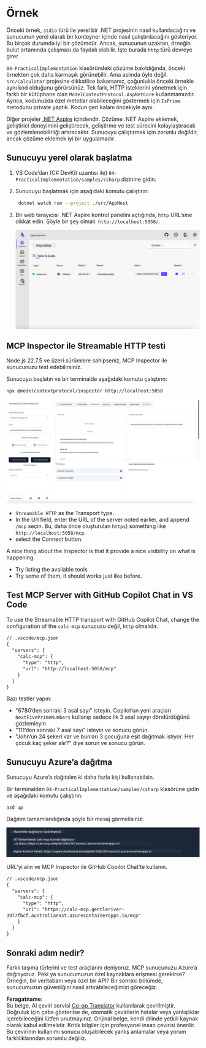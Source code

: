 <!--
CO_OP_TRANSLATOR_METADATA:
{
  "original_hash": "0bc7bd48f55f1565f1d95ccb2c16f728",
  "translation_date": "2025-06-18T07:50:02+00:00",
  "source_file": "04-PracticalImplementation/samples/csharp/README.md",
  "language_code": "tr"
}
-->
# Örnek

Önceki örnek, `stdio` türü ile yerel bir .NET projesinin nasıl kullanılacağını ve sunucunun yerel olarak bir konteyner içinde nasıl çalıştırılacağını gösteriyor. Bu birçok durumda iyi bir çözümdür. Ancak, sunucunun uzaktan, örneğin bulut ortamında çalışması da faydalı olabilir. İşte burada `http` türü devreye girer.

`04-PracticalImplementation` klasöründeki çözüme bakıldığında, önceki örnekten çok daha karmaşık görünebilir. Ama aslında öyle değil. `src/Calculator` projesine dikkatlice bakarsanız, çoğunlukla önceki örnekle aynı kod olduğunu görürsünüz. Tek fark, HTTP isteklerini yönetmek için farklı bir kütüphane olan `ModelContextProtocol.AspNetCore` kullanmamızdır. Ayrıca, kodunuzda özel metotlar olabileceğini göstermek için `IsPrime` metodunu private yaptık. Kodun geri kalanı öncekiyle aynı.

Diğer projeler [.NET Aspire](https://learn.microsoft.com/dotnet/aspire/get-started/aspire-overview) içindendir. Çözüme .NET Aspire eklemek, geliştirici deneyimini geliştirecek, geliştirme ve test sürecini kolaylaştıracak ve gözlemlenebilirliği artıracaktır. Sunucuyu çalıştırmak için zorunlu değildir, ancak çözüme eklemek iyi bir uygulamadır.

## Sunucuyu yerel olarak başlatma

1. VS Code’dan (C# DevKit uzantısı ile) `04-PracticalImplementation/samples/csharp` dizinine gidin.
1. Sunucuyu başlatmak için aşağıdaki komutu çalıştırın:

   ```bash
    dotnet watch run --project ./src/AppHost
   ```

1. Bir web tarayıcısı .NET Aspire kontrol panelini açtığında, `http` URL’sine dikkat edin. Şöyle bir şey olmalı: `http://localhost:5058/`.

   ![.NET Aspire Kontrol Paneli](../../../../../translated_images/dotnet-aspire-dashboard.0a7095710e9301e90df2efd867e1b675b3b9bc2ccd7feb1ebddc0751522bc37c.tr.png)

## MCP Inspector ile Streamable HTTP testi

Node.js 22.7.5 ve üzeri sürümlere sahipseniz, MCP Inspector ile sunucunuzu test edebilirsiniz.

Sunucuyu başlatın ve bir terminalde aşağıdaki komutu çalıştırın:

```bash
npx @modelcontextprotocol/inspector http://localhost:5058
```

![MCP Inspector](../../../../../translated_images/mcp-inspector.c223422b9b494fb4a518a3b3911b3e708e6a5715069470f9163ee2ee8d5f1ba9.tr.png)

- `Streamable HTTP` as the Transport type.
- In the Url field, enter the URL of the server noted earlier, and append `/mcp` seçin. Bu, daha önce oluşturulan `https`) something like `http://localhost:5058/mcp`.
- select the Connect button.

A nice thing about the Inspector is that it provide a nice visibility on what is happening.

- Try listing the available tools
- Try some of them, it should works just like before.

## Test MCP Server with GitHub Copilot Chat in VS Code

To use the Streamable HTTP transport with GitHub Copilot Chat, change the configuration of the `calc-mcp` sunucusu değil, `http` olmalıdır.

```jsonc
// .vscode/mcp.json
{
  "servers": {
    "calc-mcp": {
      "type": "http",
      "url": "http://localhost:5058/mcp"
    }
  }
}
```

Bazı testler yapın:

- "6780’den sonraki 3 asal sayı" isteyin. Copilot’un yeni araçları `NextFivePrimeNumbers` kullanıp sadece ilk 3 asal sayıyı döndürdüğünü gözlemleyin.
- "111’den sonraki 7 asal sayı" isteyin ve sonucu görün.
- "John’un 24 şekeri var ve bunları 3 çocuğuna eşit dağıtmak istiyor. Her çocuk kaç şeker alır?" diye sorun ve sonucu görün.

## Sunucuyu Azure’a dağıtma

Sunucuyu Azure’a dağıtalım ki daha fazla kişi kullanabilsin.

Bir terminalden `04-PracticalImplementation/samples/csharp` klasörüne gidin ve aşağıdaki komutu çalıştırın:

```bash
azd up
```

Dağıtım tamamlandığında şöyle bir mesaj görmelisiniz:

![Azd dağıtım başarılı](../../../../../translated_images/azd-deployment-success.bd42940493f1b834a5ce6251a6f88966546009b350df59d0cc4a8caabe94a4f1.tr.png)

URL’yi alın ve MCP Inspector ile GitHub Copilot Chat’te kullanın.

```jsonc
// .vscode/mcp.json
{
  "servers": {
    "calc-mcp": {
      "type": "http",
      "url": "https://calc-mcp.gentleriver-3977fbcf.australiaeast.azurecontainerapps.io/mcp"
    }
  }
}
```

## Sonraki adım nedir?

Farklı taşıma türlerini ve test araçlarını deniyoruz. MCP sunucunuzu Azure’a dağıtıyoruz. Peki ya sunucumuzun özel kaynaklara erişmesi gerekirse? Örneğin, bir veritabanı veya özel bir API? Bir sonraki bölümde, sunucumuzun güvenliğini nasıl artırabileceğimizi göreceğiz.

**Feragatname**:  
Bu belge, AI çeviri servisi [Co-op Translator](https://github.com/Azure/co-op-translator) kullanılarak çevrilmiştir. Doğruluk için çaba gösterilse de, otomatik çevirilerin hatalar veya yanlışlıklar içerebileceğini lütfen unutmayınız. Orijinal belge, kendi dilinde yetkili kaynak olarak kabul edilmelidir. Kritik bilgiler için profesyonel insan çevirisi önerilir. Bu çevirinin kullanımı sonucu oluşabilecek yanlış anlamalar veya yorum farklılıklarından sorumlu değiliz.